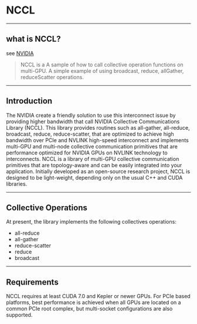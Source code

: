 # NCCL

----
## what is NCCL?
see [NVIDIA](https://docs.nvidia.com/deeplearning/sdk/nccl-developer-guide/docs/index.html)

> NCCL is a A sample of how to call collective operation functions on multi-GPU. A simple example of using broadcast, reduce, allGather, reduceScatter operations.

----

## Introduction

The NVIDIA create a friendly solution to use this interconnect issue by providing higher bandwidth that call NVIDIA Collective Communications Library (NCCL). This library provides routines such as all-gather, all-reduce, broadcast, reduce, reduce-scatter, that are optimized to achieve high bandwidth over PCIe and NVLINK high-speed interconnect and implements multi-GPU and multi-node collective communication primitives that are performance optimized for NVIDIA GPUs on NVLINK technology to interconnects.  NCCL is a library of multi-GPU collective communication primitives that are topology-aware and can be easily integrated into your application. Initially developed as an open-source research project, NCCL is designed to be light-weight, depending only on the usual C++ and CUDA libraries.

----

## Collective Operations

At present, the library implements the following collectives operations:

* all-reduce
* all-gather
* reduce-scatter
* reduce
* broadcast

----

## Requirements

NCCL requires at least CUDA 7.0 and Kepler or newer GPUs. For PCIe based platforms, best performance is achieved when all GPUs are located on a common PCIe root complex, but multi-socket configurations are also supported.
